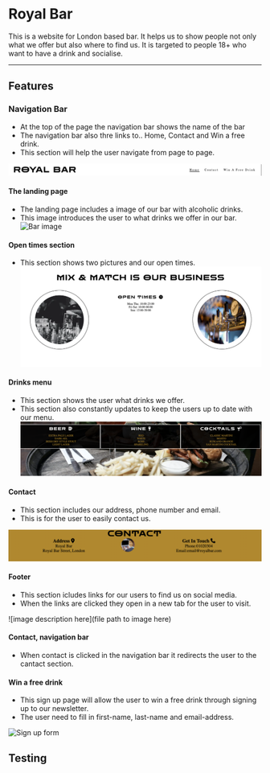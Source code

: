 # Royal Bar #

This is a website for London based bar. It helps us to show people not only what we offer but also where to find us. It is targeted to people 18+ who want to have a drink and socialise.

- - - -



## Features ##

### Navigation Bar ###

* At the top of the page the navigation bar shows the name of the bar
* The navigation bar also thre links to.. Home, Contact and Win a free drink.
* This section will help the user navigate from page to page. 

![Navigation bar](documentation/Navigation.png)

#### The landing page ####
* The landing page includes a image of our bar with alcoholic drinks. 
* This image introduces the user to what drinks we offer in our bar. 
![Bar image](documentation/bar%20image%20.png)

#### Open times section ####
* This section shows two pictures and our open times. 
![opentimes and two pictures](documentation/opentimes%20.png)


#### Drinks menu #### 
* This section shows the user what drinks we offer. 
* This section also constantly updates to keep the users up to date with our menu. 
![Drinks menu](documentation/drinks%20menu.png)

#### Contact ####
* This section includes our address, phone number and email. 
* This is for the user to easily contact us. 

![Contact information](documentation/contact.png)


#### Footer #### 
* This section icludes links for our users to find us on social media. 
* When the links are clicked they open in a new tab for the user to visit.

![image description here](file path to image here)

#### Contact, navigation bar ####
* When contact is clicked in the navigation bar it redirects the user to the cantact section. 


#### Win a free drink #### 
* This sign up page will allow the user to win a free drink through signing up to our newsletter. 
* The user need to fill in first-name, last-name and email-address. 

![Sign up form](documentation/win%20a%20free%20drink.png)



## Testing ##




